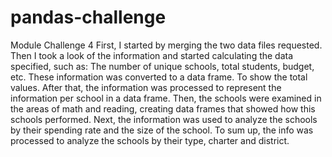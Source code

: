 # pandas-challenge
Module Challenge 4 
First, I started by merging the two data files requested. 
Then I took a look of the information and started calculating the data specified, such as: 
The number of unique schools, total students, budget, etc. 
These information was converted to a data frame. To show the total values.
After that, the information was processed to represent the information per school in a data frame.
Then, the schools were examined in the areas of math and reading, creating data frames that showed how this schools performed. 
Next, the information was used to analyze the schools by their spending rate and the size of the school.
To sum up, the info was processed to analyze the schools by their type, charter and district.